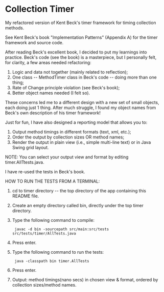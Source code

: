 Collection Timer
================

My refactored version of Kent Beck's timer framework for timing collection methods.  

See Kent Beck's book "Implementation Patterns" (Appendix A) for the timer framework and source code. 

After reading Beck's excellent book, I decided to put my learnings into practice.  Beck's code (see the book) is a masterpiece, but I personally felt, for clarity, a few areas needed refactoring: 

1. Logic and data not together (mainly related to reflection);
2. One class -- MethodTimer class in Beck's code -- doing more than one thing;
3. Rate of Change principle violation (see Beck's book);
4. Better object names needed (I felt so).

These concerns led me to a different design with a new set of small objects, each doing just 1 thing.  After much struggle, I found my object names from Beck's own description of his timer framework!


Just for fun, I have also designed a reporting model that allows you to:

1.  Output method timings in different formats (text, xml, etc.);
2.  Order the output by collection sizes OR method names;
3.  Render the output in plain view (i.e., simple multi-line text) or in Java Swing grid layout.

NOTE: You can select your output view and format by editing timer.AllTtests.java.


I have re-used the tests in Beck's book.



HOW TO RUN THE TESTS FROM A TERMINAL:

1. cd to timer directory -- the top directory of the app containing this README file.
2. Create an empty directory called bin, directly under the top timer directory.
3. Type the following command to compile: 

		javac -d bin -sourcepath src/main:src/tests  src/tests/timer/AllTests.java

4. Press enter.
5. Type the following command to run the tests:
	
 		java -classpath bin timer.AllTests

6. Press enter.
7. Output: method timings(nano secs) in chosen view & format, ordered by collection sizes/method names.
	

